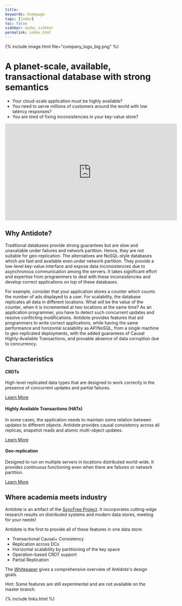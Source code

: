 ```yaml
---
title:
keywords: homepage
tags: [index]
toc: false
sidebar: mydoc_sidebar
permalink: index.html
---
```


{% include image.html file="company_logo_big.png" %}

# A planet-scale, available, transactional database with strong semantics

*  Your cloud-scale application must be highly available?
*  You need to serve millions of customers around the world with low latency responses?
*  You are tired of fixing inconsistencies in your key-value store?

<iframe width="560" height="315" src="https://www.youtube.com/embed/oWUNCsFy-r0" frameborder="0" allowfullscreen></iframe>

## Why Antidote? ##

Traditional databases provide
strong guarantees but are slow and unavailable under failures and network partition.
Hence, they are not suitable for geo-replication. The alternatives are NoSQL-style
databases which are fast and available even under network partition. They provide
a low-level key-value interface and expose data inconsistencies due to asynchronous
communication among the servers. It takes significant effort and expertise from
programmers to deal with these inconsistencies and develop correct applications on
top of these databases.

For example, consider that your application stores a counter which counts the
number of ads displayed to a user. For scalability, the database replicates all data in
different locations. What will be the value of the counter, when it is incremented at
two locations at the same time? As an application programmer, you have to detect
such concurrent updates and resolve conflicting modifications. Antidote provides
features that aid programmers to write correct applications, while having the same
performance and horizontal scalability as AP/NoSQL, from a single machine to
geo-replicated deployments, with the added guarantees of Causal Highly-Available
Transactions, and provable absence of data corruption due to concurrency.


<div class="row">
         <div class="col-lg-12">
             <h2 class="page-header">Characteristics</h2>
         </div>
         <div class="col-md-3 col-sm-6">
             <div class="panel panel-default text-center">
                 <div class="panel-heading">
                     <span class="fa-stack fa-5x">
                           <i class="fa fa-circle fa-stack-2x text-primary"></i>
                           <i class="fa fa-database fa-stack-1x fa-inverse"></i>
                     </span>
                 </div>
                 <div class="panel-body">
                     <h4>CRDTs</h4>
                     <p>High-level replicated data types that are designed to work correctly in the
                       presence of concurrent updates and partial failures.</p>
                     <a href="rawapi.html" class="btn btn-primary">Learn More</a>
                 </div>
             </div>
         </div>
         <div class="col-md-3 col-sm-6">
             <div class="panel panel-default text-center">
                 <div class="panel-heading">
                     <span class="fa-stack fa-5x">
                           <i class="fa fa-circle fa-stack-2x text-primary"></i>
                           <i class="fa fa-graduation-cap fa-stack-1x fa-inverse"></i>
                     </span>
                 </div>
                 <div class="panel-body">
                     <h4>Highly Available Transactions (HATs)</h4>
                     <p>In some cases, the application needs to maintain
                    some relation between updates to different objects. Antidote provides causal
                    consistency across all replicas, snapshot reads and atomic multi-object updates.</p>
                     <a href="rawapi.html" class="btn btn-primary">Learn More</a>
                 </div>
             </div>
         </div>
         <div class="col-md-3 col-sm-6">
             <div class="panel panel-default text-center">
                 <div class="panel-heading">
                     <span class="fa-stack fa-5x">
                           <i class="fa fa-circle fa-stack-2x text-primary"></i>
                           <i class="fa fa-globe fa-stack-1x fa-inverse"></i>
                     </span>
                 </div>
                 <div class="panel-body">
                     <h4>Geo-replication</h4>
                     <p>Designed to run on multiple servers in
                    locations distributed world-wide. It provides continuous functioning
                    even when there are failures or network partition.</p>
                     <a href="architecture.html" class="btn btn-primary">Learn More</a>
                 </div>
             </div>
         </div>
</div>


## Where academia meets industry ##

Antidote is an artifact of the [SyncFree Project](https://syncfree.lip6.fr/).
It incorporates cutting-edge research results on distributed systems and modern data stores, meeting for your needs!

Antidote is the first to provide all of these features in one data store:

*  Transactional Causal+ Consistency
*  Replication across DCs
*  Horizontal scalability by partitioning of the key space
*  Operation-based CRDT support
*  Partial Replication

The [Whitepaper](https://pages.lip6.fr/syncfree/index.php/white-papers.html) gives a comprehensive
overview of Antidote's design goals.

Hint: Some features are still experimental and are not available on the master branch.


{% include links.html %}
